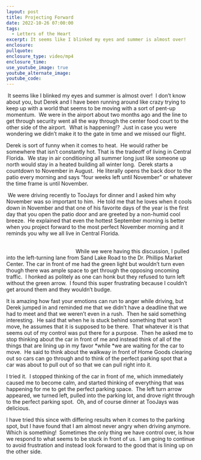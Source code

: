 ```yaml
---
layout: post
title: Projecting Forward
date: 2022-10-26 07:00:00
tags:
  - Letters of the Heart
excerpt: It seems like I blinked my eyes and summer is almost over!
enclosure:
pullquote:
enclosure_type: video/mp4
enclosure_time:
use_youtube_image: true
youtube_alternate_image:
youtube_code:
---
```

&nbsp;It seems like I blinked my eyes and summer is almost over\!&nbsp; I don’t know about you, but Derek and I have been running around like crazy trying to keep up with a world that seems to be moving with a sort of pent-up momentum.&nbsp; We were in the airport about two months ago and the line to get through security went all the way through the center food court to the other side of the airport.&nbsp; What is happening\!?&nbsp; Just in case you were wondering we didn’t make it to the gate in time and we missed our flight.

Derek is sort of funny when it comes to heat.&nbsp; He would rather be somewhere that isn’t constantly hot. That is the tradeoff of living in Central Florida.&nbsp; We stay in air conditioning all summer long just like someone up north would stay in a heated building all winter long.&nbsp; Derek starts a countdown to November in August.&nbsp; He literally opens the back door to the patio every morning and says “four weeks left until November” or whatever the time frame is until November.

&nbsp;We were driving recently to TooJays for dinner and I asked him why November was so important to him.&nbsp; He told me that he loves when it cools down in November and that one of his favorite days of the year is the first day that you open the patio door and are greeted by a non-humid cool breeze.&nbsp; He explained that even the hottest September morning is better when you project forward to the most perfect November morning and it reminds you why we all live in Central Florida.

&nbsp; &nbsp; &nbsp; &nbsp; &nbsp; &nbsp; &nbsp; &nbsp; &nbsp; &nbsp; &nbsp; &nbsp; &nbsp; &nbsp; &nbsp; &nbsp; &nbsp; &nbsp; &nbsp; &nbsp; &nbsp; &nbsp; &nbsp; &nbsp; &nbsp; &nbsp; &nbsp; &nbsp; &nbsp; &nbsp; &nbsp; &nbsp; &nbsp; &nbsp; &nbsp; &nbsp; &nbsp; &nbsp; &nbsp; &nbsp; &nbsp; &nbsp; &nbsp; &nbsp; &nbsp; &nbsp; &nbsp; &nbsp; &nbsp; &nbsp; &nbsp; &nbsp; &nbsp; &nbsp; &nbsp; &nbsp; &nbsp; &nbsp; &nbsp; &nbsp; &nbsp; &nbsp; &nbsp; &nbsp; &nbsp; &nbsp; &nbsp; &nbsp; &nbsp; &nbsp; &nbsp; &nbsp; &nbsp; &nbsp; &nbsp; &nbsp; &nbsp;​​​​​​&nbsp; &nbsp; &nbsp; &nbsp; &nbsp; &nbsp; &nbsp; &nbsp; &nbsp; &nbsp; &nbsp; While we were having this discussion, I pulled into the left-turning lane from Sand Lake Road to the Dr. Phillips Market Center. The car in front of me had the green light but wouldn’t turn even though there was ample space to get through the opposing oncoming traffic.&nbsp; I honked as politely as one can honk but they refused to turn left without the green arrow.&nbsp; I found this super frustrating because I couldn’t get around them and they wouldn’t budge.

It is amazing how fast your emotions can run to anger while driving, but Derek jumped in and reminded me that we didn’t have a deadline that we had to meet and that we weren’t even in a rush.&nbsp; Then he said something interesting.&nbsp; He said that when he is stuck behind something that won’t move, he assumes that it is supposed to be there.&nbsp; That whatever it is that seems out of my control was put there for a purpose.&nbsp; Then he asked me to stop thinking about the car in front of me and instead think of all of the things that are lining up in my favor&nbsp;*while&nbsp;*we are waiting for the car to move.&nbsp; He said to think about the walkway in front of Home Goods clearing out so cars can go through and to think of the perfect parking spot that a car was about to pull out of so that we can pull right into it.&nbsp;

I tried it.&nbsp; I stopped thinking of the car in front of me, which immediately caused me to become calm, and started thinking of everything that was happening for me to get the perfect parking space.&nbsp; The left turn arrow appeared, we turned left, pulled into the parking lot, and drove right through to the perfect parking spot.&nbsp; Oh, and of course dinner at TooJays was delicious.&nbsp;

I have tried this since with differing results when it comes to the parking spot, but I have found that I am almost never angry when driving anymore.&nbsp; Which is something\!&nbsp; Sometimes the only thing we have control over, is how we respond to what seems to be stuck in front of us.&nbsp; I am going to continue to avoid frustration and instead look forward to the good that is lining up on the other side.